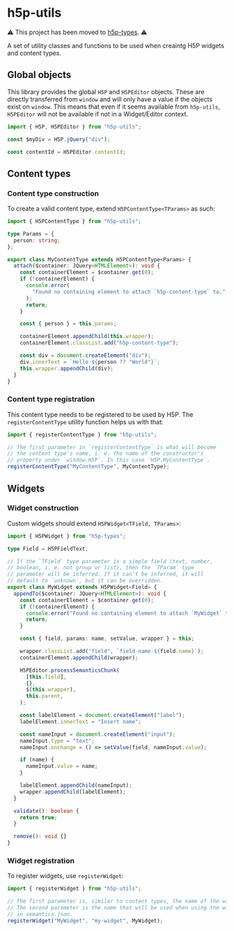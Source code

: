 # h5p-utils

⚠️ This project has been moved to [h5p-types](https://github.com/boyum/h5p-types/tree/main/packages/h5p-utils). :warning:

A set of utility classes and functions to be used when creaintg H5P widgets and content types.

## Global objects

This library provides the global `H5P` and `H5PEditor` objects. These are directly transferred from `window` and will only have a value if the objects exist on `window`. This means that even if it seems available from `h5p-utils`, `H5PEditor` will not be available if not in a Widget/Editor context.

```ts
import { H5P, H5PEditor } from "h5p-utils";

const $myDiv = H5P.jQuery("div");

const contentId = H5PEditor.contentId;
```

## Content types

### Content type construction

To create a valid content type, extend `H5PContentType<TParams>` as such:

```ts
import { H5PContentType } from "h5p-utils";

type Params = {
  person: string;
};

export class MyContentType extends H5PContentType<Params> {
  attach($container: JQuery<HTMLElement>): void {
    const containerElement = $container.get(0);
    if (!containerElement) {
      console.error(
        "Found no containing element to attach `h5p-content-type` to.",
      );
      return;
    }

    const { person } = this.params;

    containerElement.appendChild(this.wrapper);
    containerElement.classList.add("h5p-content-type");

    const div = document.createElement("div");
    div.innerText = `Hello ${person ?? "World"}`;
    this.wrapper.appendChild(div);
  }
}
```

### Content type registration

This content type needs to be registered to be used by H5P. The `registerContentType` utility function helps us with that:

```ts
import { registerContentType } from "h5p-utils";

// The first parameter in `registerContentType` is what will become
// the content type's name, i. e. the name of the constructor's
// property under `window.H5P`. In this case `H5P.MyContentType`.
registerContentType("MyContentType", MyContentType);
```

## Widgets

### Widget construction

Custom widgets should extend `H5PWidget<TField, TParams>`:

```ts
import { H5PWidget } from "h5p-types";

type Field = H5PFieldText;

// If the `TField` type parameter is a simple field (text, number,
// boolean, i. e. not group or list), then the `TParam` type
// parameter will be inferred. If it can't be inferred, it will
// default to `unknown`, but it can be overridden.
export class MyWidget extends H5PWidget<Field> {
  appendTo($container: JQuery<HTMLElement>): void {
    const containerElement = $container.get(0);
    if (!containerElement) {
      console.error("Found no containing element to attach `MyWidget` to.");
      return;
    }

    const { field, params: name, setValue, wrapper } = this;

    wrapper.classList.add("field", `field-name-${field.name}`);
    containerElement.appendChild(wrapper);

    H5PEditor.processSemanticsChunk(
      [this.field],
      {},
      $(this.wrapper),
      this.parent,
    );

    const labelElement = document.createElement("label");
    labelElement.innerText = "Insert name";

    const nameInput = document.createElement("input");
    nameInput.type = "text";
    nameInput.onchange = () => setValue(field, nameInput.value);

    if (name) {
      nameInput.value = name;
    }

    labelElement.appendChild(nameInput);
    wrapper.appendChild(labelElement);
  }

  validate(): boolean {
    return true;
  }

  remove(): void {}
}
```

### Widget registration

To register widgets, use `registerWidget`:

```ts
import { registerWidget } from "h5p-utils";

// The first parameter is, similar to content types, the name of the widget.
// The second parameter is the name that will be used when using the widget
// in semantics.json.
registerWidget("MyWidget", "my-widget", MyWidget);
```
